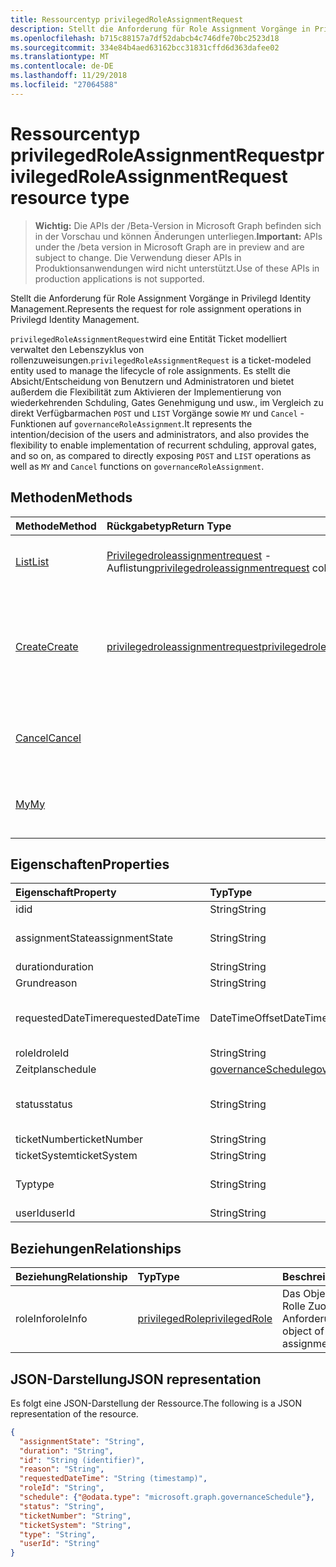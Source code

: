 ```yaml
---
title: Ressourcentyp privilegedRoleAssignmentRequest
description: Stellt die Anforderung für Role Assignment Vorgänge in Privilegd Identity Management.
ms.openlocfilehash: b715c88157a7df52dabcb4c746dfe70bc2523d18
ms.sourcegitcommit: 334e84b4aed63162bcc31831cffd6d363dafee02
ms.translationtype: MT
ms.contentlocale: de-DE
ms.lasthandoff: 11/29/2018
ms.locfileid: "27064588"
---
```

# <a name="privilegedroleassignmentrequest-resource-type"></a><span data-ttu-id="d70be-103">Ressourcentyp privilegedRoleAssignmentRequest</span><span class="sxs-lookup"><span data-stu-id="d70be-103">privilegedRoleAssignmentRequest resource type</span></span>

> <span data-ttu-id="d70be-104">**Wichtig:** Die APIs der /Beta-Version in Microsoft Graph befinden sich in der Vorschau und können Änderungen unterliegen.</span><span class="sxs-lookup"><span data-stu-id="d70be-104">**Important:** APIs under the /beta version in Microsoft Graph are in preview and are subject to change.</span></span> <span data-ttu-id="d70be-105">Die Verwendung dieser APIs in Produktionsanwendungen wird nicht unterstützt.</span><span class="sxs-lookup"><span data-stu-id="d70be-105">Use of these APIs in production applications is not supported.</span></span>

<span data-ttu-id="d70be-106">Stellt die Anforderung für Role Assignment Vorgänge in Privilegd Identity Management.</span><span class="sxs-lookup"><span data-stu-id="d70be-106">Represents the request for role assignment operations in Privilegd Identity Management.</span></span>

<span data-ttu-id="d70be-107">`privilegedRoleAssignmentRequest`wird eine Entität Ticket modelliert verwaltet den Lebenszyklus von rollenzuweisungen.</span><span class="sxs-lookup"><span data-stu-id="d70be-107">`privilegedRoleAssignmentRequest` is a ticket-modeled entity used to manage the lifecycle of role assignments.</span></span> <span data-ttu-id="d70be-108">Es stellt die Absicht/Entscheidung von Benutzern und Administratoren und bietet außerdem die Flexibilität zum Aktivieren der Implementierung von wiederkehrenden Schduling, Gates Genehmigung und usw., im Vergleich zu direkt Verfügbarmachen `POST` und `LIST` Vorgänge sowie `MY` und `Cancel` -Funktionen auf `governanceRoleAssignment`.</span><span class="sxs-lookup"><span data-stu-id="d70be-108">It represents the intention/decision of the users and administrators, and also provides the flexibility to enable implementation of recurrent schduling, approval gates, and so on, as compared to directly exposing `POST` and `LIST` operations as well as `MY` and `Cancel` functions on `governanceRoleAssignment`.</span></span>

## <a name="methods"></a><span data-ttu-id="d70be-109">Methoden</span><span class="sxs-lookup"><span data-stu-id="d70be-109">Methods</span></span>

| <span data-ttu-id="d70be-110">Methode</span><span class="sxs-lookup"><span data-stu-id="d70be-110">Method</span></span>       | <span data-ttu-id="d70be-111">Rückgabetyp</span><span class="sxs-lookup"><span data-stu-id="d70be-111">Return Type</span></span> | <span data-ttu-id="d70be-112">Beschreibung</span><span class="sxs-lookup"><span data-stu-id="d70be-112">Description</span></span> |
|:-------------|:------------|:------------|
|[<span data-ttu-id="d70be-113">List</span><span class="sxs-lookup"><span data-stu-id="d70be-113">List</span></span>](../api/privilegedroleassignmentrequest-list.md) | <span data-ttu-id="d70be-114">[Privilegedroleassignmentrequest](../resources/privilegedroleassignmentrequest.md) -Auflistung</span><span class="sxs-lookup"><span data-stu-id="d70be-114">[privilegedroleassignmentrequest](../resources/privilegedroleassignmentrequest.md)  collection</span></span>|<span data-ttu-id="d70be-115">Role Assignment Anforderungen aufgelistet.</span><span class="sxs-lookup"><span data-stu-id="d70be-115">List role assignment requests.</span></span>|
|[<span data-ttu-id="d70be-116">Create</span><span class="sxs-lookup"><span data-stu-id="d70be-116">Create</span></span>](../api/privilegedroleassignmentrequest-post.md)|  [<span data-ttu-id="d70be-117">privilegedroleassignmentrequest</span><span class="sxs-lookup"><span data-stu-id="d70be-117">privilegedroleassignmentrequest</span></span>](../resources/privilegedroleassignmentrequest.md)|<span data-ttu-id="d70be-118">Erstellen Sie eine Anforderung an den Lebenszyklus von vorhandenen oder neuen rollenzuweisung zu verwalten.</span><span class="sxs-lookup"><span data-stu-id="d70be-118">Create a request to manage the lifecycle of existing or new role assignment.</span></span>|
|[<span data-ttu-id="d70be-119">Cancel</span><span class="sxs-lookup"><span data-stu-id="d70be-119">Cancel</span></span>](../api/privilegedroleassignmentrequest-cancel.md)|  |<span data-ttu-id="d70be-120">Ausstehende Role Assignment Anforderung abbrechen.</span><span class="sxs-lookup"><span data-stu-id="d70be-120">Cancel a pending role assignment request.</span></span>|
|[<span data-ttu-id="d70be-121">My</span><span class="sxs-lookup"><span data-stu-id="d70be-121">My</span></span>](../api/privilegedroleassignmentrequest-my.md)|  |<span data-ttu-id="d70be-122">GET-Anforderung für Rolle-Zuordnung für aktuellen Requstor.</span><span class="sxs-lookup"><span data-stu-id="d70be-122">Get role assignment request for current requstor.</span></span>|

## <a name="properties"></a><span data-ttu-id="d70be-123">Eigenschaften</span><span class="sxs-lookup"><span data-stu-id="d70be-123">Properties</span></span>

| <span data-ttu-id="d70be-124">Eigenschaft</span><span class="sxs-lookup"><span data-stu-id="d70be-124">Property</span></span>     | <span data-ttu-id="d70be-125">Typ</span><span class="sxs-lookup"><span data-stu-id="d70be-125">Type</span></span>        | <span data-ttu-id="d70be-126">Beschreibung</span><span class="sxs-lookup"><span data-stu-id="d70be-126">Description</span></span> |
|:-------------|:------------|:------------|
|<span data-ttu-id="d70be-127">id</span><span class="sxs-lookup"><span data-stu-id="d70be-127">id</span></span>|<span data-ttu-id="d70be-128">String</span><span class="sxs-lookup"><span data-stu-id="d70be-128">String</span></span>| <span data-ttu-id="d70be-129">Schreibgeschützt.</span><span class="sxs-lookup"><span data-stu-id="d70be-129">Read-only.</span></span> <span data-ttu-id="d70be-130">Die Id der Rolle Zuordnung Anforderung.</span><span class="sxs-lookup"><span data-stu-id="d70be-130">The id of the role assignment request.</span></span>|
|<span data-ttu-id="d70be-131">assignmentState</span><span class="sxs-lookup"><span data-stu-id="d70be-131">assignmentState</span></span>|<span data-ttu-id="d70be-132">String</span><span class="sxs-lookup"><span data-stu-id="d70be-132">String</span></span>| <span data-ttu-id="d70be-133">Der Status der Zuordnung.</span><span class="sxs-lookup"><span data-stu-id="d70be-133">The state of the assignment.</span></span> <span data-ttu-id="d70be-134">Der Wert kann sein `Eligible` für die Zuweisung von zu auswählbaren `Active` – Wenn sie direkt zugeordnet ist `Active` von Administratoren, oder an einer Zuordnung zu auswählbaren durch den Benutzer aktiviert.</span><span class="sxs-lookup"><span data-stu-id="d70be-134">The value can be `Eligible` for eligible assignment `Active` - if it is directly assigned `Active` by administrators, or activated on an eligible assignment by the users.</span></span>|
|<span data-ttu-id="d70be-135">duration</span><span class="sxs-lookup"><span data-stu-id="d70be-135">duration</span></span>|<span data-ttu-id="d70be-136">String</span><span class="sxs-lookup"><span data-stu-id="d70be-136">String</span></span>| <span data-ttu-id="d70be-137">Die Dauer einer rollenzuweisung.</span><span class="sxs-lookup"><span data-stu-id="d70be-137">The duration of a role assignment.</span></span>|
|<span data-ttu-id="d70be-138">Grund</span><span class="sxs-lookup"><span data-stu-id="d70be-138">reason</span></span>|<span data-ttu-id="d70be-139">String</span><span class="sxs-lookup"><span data-stu-id="d70be-139">String</span></span>| <span data-ttu-id="d70be-140">Der Grund für die rollenzuweisung.</span><span class="sxs-lookup"><span data-stu-id="d70be-140">The reason for the role assignment.</span></span>|
|<span data-ttu-id="d70be-141">requestedDateTime</span><span class="sxs-lookup"><span data-stu-id="d70be-141">requestedDateTime</span></span>|<span data-ttu-id="d70be-142">DateTimeOffset</span><span class="sxs-lookup"><span data-stu-id="d70be-142">DateTimeOffset</span></span>| <span data-ttu-id="d70be-143">Schreibgeschützt.</span><span class="sxs-lookup"><span data-stu-id="d70be-143">Read-only.</span></span> <span data-ttu-id="d70be-144">Die Zeit zu erstellen.</span><span class="sxs-lookup"><span data-stu-id="d70be-144">The request create time.</span></span> <span data-ttu-id="d70be-145">Der Timestamp-Typ stellt die Datums- und Uhrzeitinformationen mithilfe des ISO 8601-Formats dar und wird immer in UTC-Zeit angegeben.</span><span class="sxs-lookup"><span data-stu-id="d70be-145">The Timestamp type represents date and time information using ISO 8601 format and is always in UTC time.</span></span> <span data-ttu-id="d70be-146">Mitternacht UTC-Zeit am 1. Januar 2014 würde z. B. wie folgt aussehen: `'2014-01-01T00:00:00Z'`.</span><span class="sxs-lookup"><span data-stu-id="d70be-146">For example, midnight UTC on Jan 1, 2014 would look like this: `'2014-01-01T00:00:00Z'`.</span></span>|
|<span data-ttu-id="d70be-147">roleId</span><span class="sxs-lookup"><span data-stu-id="d70be-147">roleId</span></span>|<span data-ttu-id="d70be-148">String</span><span class="sxs-lookup"><span data-stu-id="d70be-148">String</span></span>| <span data-ttu-id="d70be-149">Die Id der Rolle.</span><span class="sxs-lookup"><span data-stu-id="d70be-149">The id of the role.</span></span>|
|<span data-ttu-id="d70be-150">Zeitplan</span><span class="sxs-lookup"><span data-stu-id="d70be-150">schedule</span></span>|[<span data-ttu-id="d70be-151">governanceSchedule</span><span class="sxs-lookup"><span data-stu-id="d70be-151">governanceSchedule</span></span>](governanceschedule.md)| <span data-ttu-id="d70be-152">Das der Rolle Zuordnung Anforderung Zeitplan-Objekt.</span><span class="sxs-lookup"><span data-stu-id="d70be-152">The schedule object of the role assignment request.</span></span>|
|<span data-ttu-id="d70be-153">status</span><span class="sxs-lookup"><span data-stu-id="d70be-153">status</span></span>|<span data-ttu-id="d70be-154">String</span><span class="sxs-lookup"><span data-stu-id="d70be-154">String</span></span>| <span data-ttu-id="d70be-155">Lesen vorbehalten Status der Anforderung Zuordnung Rolle.</span><span class="sxs-lookup"><span data-stu-id="d70be-155">Read-only.The status of the role assignment request.</span></span> <span data-ttu-id="d70be-156">Der Wert kann sein `NotStarted`,`Completed`,`RequestedApproval`,`Scheduled`,`Approved`,`ApprovalDenied`,`ApprovalAborted`,`Cancelling`,`Cancelled`,`Revoked`,`RequestExpired`.</span><span class="sxs-lookup"><span data-stu-id="d70be-156">The value can be `NotStarted`,`Completed`,`RequestedApproval`,`Scheduled`,`Approved`,`ApprovalDenied`,`ApprovalAborted`,`Cancelling`,`Cancelled`,`Revoked`,`RequestExpired`.</span></span>|
|<span data-ttu-id="d70be-157">ticketNumber</span><span class="sxs-lookup"><span data-stu-id="d70be-157">ticketNumber</span></span>|<span data-ttu-id="d70be-158">String</span><span class="sxs-lookup"><span data-stu-id="d70be-158">String</span></span>| <span data-ttu-id="d70be-159">Die TicketNumber für die rollenzuweisung.</span><span class="sxs-lookup"><span data-stu-id="d70be-159">The ticketNumber for the role assignment.</span></span> |
|<span data-ttu-id="d70be-160">ticketSystem</span><span class="sxs-lookup"><span data-stu-id="d70be-160">ticketSystem</span></span>|<span data-ttu-id="d70be-161">String</span><span class="sxs-lookup"><span data-stu-id="d70be-161">String</span></span>| <span data-ttu-id="d70be-162">Die TicketSystem für die rollenzuweisung.</span><span class="sxs-lookup"><span data-stu-id="d70be-162">The ticketSystem for the role assignment.</span></span>|
|<span data-ttu-id="d70be-163">Typ</span><span class="sxs-lookup"><span data-stu-id="d70be-163">type</span></span>|<span data-ttu-id="d70be-164">String</span><span class="sxs-lookup"><span data-stu-id="d70be-164">String</span></span>| <span data-ttu-id="d70be-165">Darstellen der den Typ des Vorgangs für die rollenzuweisung.</span><span class="sxs-lookup"><span data-stu-id="d70be-165">Representing the the type of the operation on the role assignment.</span></span> <span data-ttu-id="d70be-166">Der Wert kann sein `AdminAdd`: Administratoren hinzufügen von Benutzern zu Rollen; `UserAdd`: Hinzufügen von Benutzern rollenzuweisungen.</span><span class="sxs-lookup"><span data-stu-id="d70be-166">The value can be `AdminAdd`: Adminstrators add users to roles;`UserAdd`: Users add role assignments.</span></span>|
|<span data-ttu-id="d70be-167">userId</span><span class="sxs-lookup"><span data-stu-id="d70be-167">userId</span></span>|<span data-ttu-id="d70be-168">String</span><span class="sxs-lookup"><span data-stu-id="d70be-168">String</span></span>| <span data-ttu-id="d70be-169">Die Id des Benutzers.</span><span class="sxs-lookup"><span data-stu-id="d70be-169">The id of the user.</span></span>|

## <a name="relationships"></a><span data-ttu-id="d70be-170">Beziehungen</span><span class="sxs-lookup"><span data-stu-id="d70be-170">Relationships</span></span>
| <span data-ttu-id="d70be-171">Beziehung</span><span class="sxs-lookup"><span data-stu-id="d70be-171">Relationship</span></span> | <span data-ttu-id="d70be-172">Typ</span><span class="sxs-lookup"><span data-stu-id="d70be-172">Type</span></span>        | <span data-ttu-id="d70be-173">Beschreibung</span><span class="sxs-lookup"><span data-stu-id="d70be-173">Description</span></span> |
|:-------------|:------------|:------------|
|<span data-ttu-id="d70be-174">roleInfo</span><span class="sxs-lookup"><span data-stu-id="d70be-174">roleInfo</span></span>|[<span data-ttu-id="d70be-175">privilegedRole</span><span class="sxs-lookup"><span data-stu-id="d70be-175">privilegedRole</span></span>](privilegedrole.md)| <span data-ttu-id="d70be-176">Das Objekt RoleInfo der Rolle Zuordnung Anforderung.</span><span class="sxs-lookup"><span data-stu-id="d70be-176">The roleInfo object of the role assignment request.</span></span>|

## <a name="json-representation"></a><span data-ttu-id="d70be-177">JSON-Darstellung</span><span class="sxs-lookup"><span data-stu-id="d70be-177">JSON representation</span></span>

<span data-ttu-id="d70be-178">Es folgt eine JSON-Darstellung der Ressource.</span><span class="sxs-lookup"><span data-stu-id="d70be-178">The following is a JSON representation of the resource.</span></span>

<!-- {
  "blockType": "resource",
  "optionalProperties": [

  ],
  "@odata.type": "microsoft.graph.privilegedRoleAssignmentRequest"
}-->

```json
{
  "assignmentState": "String",
  "duration": "String",
  "id": "String (identifier)",
  "reason": "String",
  "requestedDateTime": "String (timestamp)",
  "roleId": "String",
  "schedule": {"@odata.type": "microsoft.graph.governanceSchedule"},
  "status": "String",
  "ticketNumber": "String",
  "ticketSystem": "String",
  "type": "String",
  "userId": "String"
}

```

<!-- uuid: 8fcb5dbc-d5aa-4681-8e31-b001d5168d79
2015-10-25 14:57:30 UTC -->
<!-- {
  "type": "#page.annotation",
  "description": "privilegedRoleAssignmentRequest resource",
  "keywords": "",
  "section": "documentation",
  "tocPath": ""
}-->